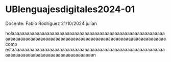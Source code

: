 # UBlenguajesdigitales2024-01
Docente: Fabio Rodríguez
21/10/2024
julian 
















holaaaaaaaaaaaaaaaaaaaaaaaaaaaaaaaaaaaaaaaaaaaaaaaaaaaaaaaaaaaaaaaaaaaaaaaaaaaaaaaaaaaaaaaaaaaaaaaaaaaaaaaaaaaaaaaaaaaaaaaaaaaaa como estaaaaaaaaaaaaaaaaaaaaaaaaaaaaaaaaaaaaaaaaaaaaaaaaaaaaaaaaaaaaaaaaaaaaaaaaaaaaaaaaaaaaaaaaaaaaaaaan
